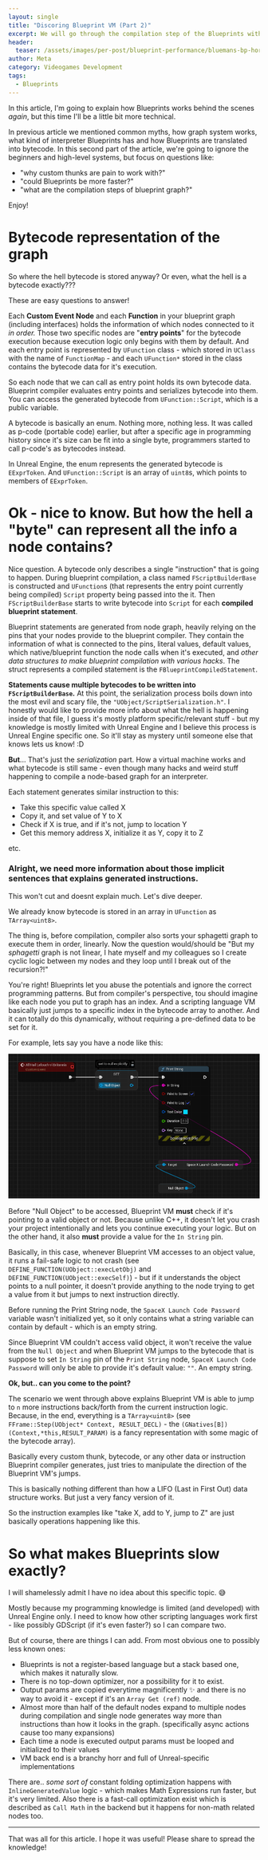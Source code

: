 ```yaml
---
layout: single
title: "Discoring Blueprint VM (Part 2)"
excerpt: We will go through the compilation step of the Blueprints with more technical details.
header:
  teaser: /assets/images/per-post/blueprint-performance/bluemans-bp-horror.png
author: Meta
category: Videogames Development
tags:
  - Blueprints
---
```


In this article, I'm going to explain how Blueprints works behind the scenes *again*, but this time I'll be a little bit more technical. 

In previous article we mentioned common myths, how graph system works, what kind of interpreter Blueprints has and how Blueprints are translated into bytecode. In this second part of the article, we're going to ignore the beginners and high-level systems, but focus on questions like:

- "why custom thunks are pain to work with?" 
- "could Blueprints be more faster?" 
- "what are the compilation steps of blueprint graph?"

Enjoy!

# Bytecode representation of the graph

So where the hell bytecode is stored anyway? Or even, what the hell is a bytecode exactly???

These are easy questions to answer! 

Each **Custom Event Node** and each **Function** in your blueprint graph (including interfaces) holds the information of which nodes connected to it *in order.* Those two specific nodes are "**entry points**" for the bytecode execution because execution logic only begins with them by default. And each entry point is represented by `UFunction` class - which stored in `UClass` with the name of `FunctionMap` - and each `UFunction*` stored in the class contains the bytecode data for it's execution.

So each node that we can call as entry point holds its own bytecode data. Blueprint compiler evaluates entry points and serializes bytecode into them. You can access the generated bytecode from `UFunction::Script`, which is a public variable.

A bytecode is basically an enum. Nothing more, nothing less. It was called as p-code (portable code) earlier, but after a specific age in programming history since it's size can be fit into a single byte, programmers started to call p-code's as bytecodes instead.

In Unreal Engine, the enum represents the generated bytecode is `EExprToken`. And `UFunction::Script` is an array of `uint8`s, which points to members of `EExprToken`.

# Ok - nice to know. But how the hell a "byte" can represent all the info a node contains?

Nice question. A bytecode only describes a single "instruction" that is going to happen. During blueprint compilation, a class named `FScriptBuilderBase` is constructed and `UFunction`s (that represents the entry point currently being compiled) `Script` property being passed into the it. Then `FScriptBuilderBase` starts to write bytecode into `Script` for each **compiled blueprint statement**. 

Blueprint statements are generated from node graph, heavily relying on the pins that your nodes provide to the blueprint compiler. They contain the information of what is connected to the pins, literal values, default values, which native/blueprint function the node calls when it's executed, and *other data structures to make blueprint compilation with various hacks*. The struct represents a compiled statement is the `FBlueprintCompiledStatement`.

**Statements cause multiple bytecodes to be written into `FScriptBuilderBase`.** At this point, the serialization process boils down into the most evil and scary file, the `"UObject/ScriptSerialization.h"`. I honestly would like to provide more info about what the hell is happening inside of that file, I guess it's mostly platform specific/relevant stuff - but my knowledge is mostly limited with Unreal Engine and I believe this process is Unreal Engine specific one. So it'll stay as mystery until someone else that knows lets us know! :D

**But**... That's just the *serialization* part. How a virtual machine works and what bytecode is still same - even though many hacks and weird stuff happening to compile a node-based graph for an interpreter. 

Each statement generates similar instruction to this:

- Take this specific value called X
- Copy it, and set value of Y to X
- Check if X is true, and if it's not, jump to location Y
- Get this memory address X, initialize it as Y, copy it to Z 

etc.

### Alright, we need more information about those implicit sentences that explains generated instructions.

This won't cut and doesnt explain much. Let's dive deeper.

We already know bytecode is stored in an array in `UFunction` as `TArray<uint8>`. 

The thing is, before compilation, compiler also sorts your sphagetti graph to execute them in order, linearly. Now the question would/should be "But my *sphagetti* graph is not linear, I hate myself and my colleagues so I create cyclic logic between my nodes and they loop until I break out of the recursion?!"

You're right! Blueprints let you abuse the potentials and ignore the correct programming patterns. But from compiler's perspective, tou should imagine like each node you put to graph has an index. And a scripting language VM basically just jumps to a specific index in the bytecode array to another. And it can totally do this dynamically, without requiring a pre-defined data to be set for it.

For example, lets say you have a node like this:

![Printing the Falcon's launch codes in editor.](/assets/images/per-post/blueprint-performance/launch-code-print.png)

Before "Null Object" to be accessed, Blueprint VM **must** check if it's pointing to a valid object or not. Because unlike C++, it doesn't let you crash your project intentionally and lets you continue executing your logic. But on the other hand, it also **must** provide a value for the `In String` pin. 

Basically, in this case, whenever Blueprint VM accesses to an object value, it runs a fail-safe logic to not crash (see `DEFINE_FUNCTION(UObject::execLetObj)` and `DEFINE_FUNCTION(UObject::execSelf)`) - but if it understands the object points to a null pointer, it doesn't provide anything to the node trying to get a value from it but jumps to next instruction directly.

Before running the Print String node, the `SpaceX Launch Code Password` variable wasn't initialized yet, so it only contains what a string variable can contain by default - which is an empty string. 

Since Blueprint VM couldn't access valid object, it won't receive the value from the `Null Object` and when Blueprint VM jumps to the bytecode that is suppose to set `In String` pin of the `Print String` node, `SpaceX Launch Code Password` will only be able to provide it's default value: `""`. An empty string.

**Ok, but.. can you come to the point?**

The scenario we went through above explains Blueprint VM is able to jump to `n` more instructions back/forth from the current instruction logic. Because, in the end, everything is a `TArray<uint8>` (see `FFrame::Step(UObject* Context, RESULT_DECL)` - the `(GNatives[B])(Context,*this,RESULT_PARAM)` is a fancy representation with some magic of the bytecode array).

Basically every custom thunk, bytecode, or any other data or instruction Blueprint compiler generates, just tries to manipulate the direction of the Blueprint VM's jumps.

This is basically nothing different than how a LIFO (Last in First Out) data structure works. But just a very fancy version of it.

So the instruction examples like "take X, add to Y, jump to Z" are just basically operations happening like this.

# So what makes Blueprints slow exactly?

I will shamelessly admit I have no idea about this specific topic. :sweat_smile:

Mostly because my programming knowledge is limited (and developed) with Unreal Engine only. I need to know how other scripting languages work first - like possibly GDScript (if it's even faster?) so I can compare two.

But of course, there are things I can add. From most obvious one to possibly less known ones:

- Blueprints is not a register-based language but a stack based one, which makes it naturally slow.
- There is no top-down optimizer, nor a possibility for it to exist. 
- Output params are copied everytime magnificently :sparkles: and there is no way to avoid it - except if it's an `Array Get (ref)` node.
- Almost more than half of the default nodes expand to multiple nodes during compilation and single node generates way more than instructions than how it looks in the graph. (specifically async actions cause too many expansions)
- Each time a node is executed output params must be looped and initialized to their values
- VM back end is a branchy horr and full of Unreal-specific implementations 

There are.. *some sort of* constant folding optimization happens with `InlineGeneratedValue` logic - which makes Math Expressions run faster, but it's very limited. Also there is a fast-call optimization exist which is described as `Call Math` in the backend but it happens for non-math related nodes too. 

---

That was all for this article. I hope it was useful! Please share to spread the knowledge!
